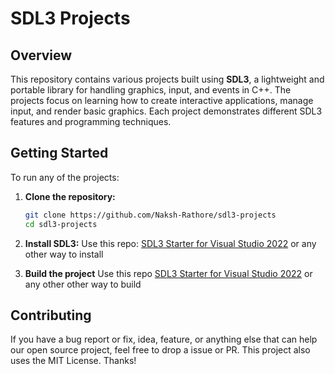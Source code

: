 # SDL3 Projects

## Overview

This repository contains various projects built using **SDL3**, a lightweight and portable library for handling graphics, input, and events in C++. 
The projects focus on learning how to create interactive applications, manage input, and render basic graphics. Each project demonstrates different SDL3 features and programming techniques.

## Getting Started

To run any of the projects:

1. **Clone the repository:**
   ```bash
   git clone https://github.com/Naksh-Rathore/sdl3-projects
   cd sdl3-projects
   ```
2. **Install SDL3:**
    Use this repo: [SDL3 Starter for Visual Studio 2022](https://github.com/Naksh-Rathore/sdl3-starter) or any other way to install

3. **Build the project**
  Use this repo [SDL3 Starter for Visual Studio 2022](https://github.com/Naksh-Rathore/sdl3-starter) or any other other way to build

## Contributing

If you have a bug report or fix, idea, feature, or anything else that can help our open source project, feel free to drop a issue or PR. This project also uses the MIT License. Thanks! 
